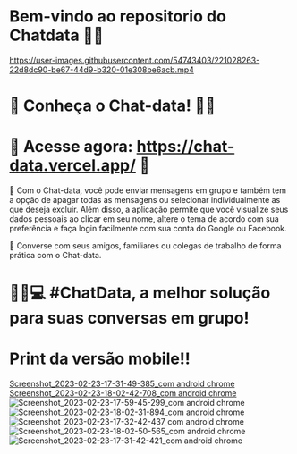 # Bem-vindo ao repositorio do Chatdata 📱💬


https://user-images.githubusercontent.com/54743403/221028263-22d8dc90-be67-44d9-b320-01e308be6acb.mp4

# 📢 Conheça o Chat-data! 📱💬

# 🔗 Acesse agora: https://chat-data.vercel.app/ 🔗

🚀 Com o Chat-data, você pode enviar mensagens em grupo e também tem a opção de apagar todas as mensagens ou selecionar individualmente as que deseja excluir. Além disso, a aplicação permite que você visualize seus dados pessoais ao clicar em seu nome, altere o tema de acordo com sua preferência e faça login facilmente com sua conta do Google ou Facebook.

👥 Converse com seus amigos, familiares ou colegas de trabalho de forma prática com o Chat-data.

# 📱💬💻 #ChatData, a melhor solução para suas conversas em grupo!

# Print da versão mobile!!  

[Screenshot_2023-02-23-17-31-49-385_com android chrome](https://user-images.githubusercontent.com/54743403/221029787-2d072ffd-56f4-4c68-b236-3714c3dd2658.jpg)
[Screenshot_2023-02-23-18-02-42-708_com android chrome](https://user-images.githubusercontent.com/54743403/221029771-7ae022f3-2b53-4977-b565-846be8df31aa.jpg)
![Screenshot_2023-02-23-17-59-45-299_com android chrome](https://user-images.githubusercontent.com/54743403/221029776-6bcb3ad5-9d10-4ade-8588-9fd46151da78.jpg)
![Screenshot_2023-02-23-18-02-31-894_com android chrome](https://user-images.githubusercontent.com/54743403/221029780-266ac97d-8eb3-48e1-aeac-8de8b14efdb4.jpg)
![Screenshot_2023-02-23-17-32-42-437_com android chrome](https://user-images.githubusercontent.com/54743403/221029781-4de00cd8-eaca-46bf-98a6-abeb5d961d33.jpg)
![Screenshot_2023-02-23-18-02-50-565_com android chrome](https://user-images.githubusercontent.com/54743403/221029783-5dfd17ca-0d48-4845-8a07-e9074f61e8ff.jpg)
![Screenshot_2023-02-23-17-31-42-421_com android chrome](https://user-images.githubusercontent.com/54743403/221029785-78e190c8-0b3c-4565-818d-593badedc018.jpg)

